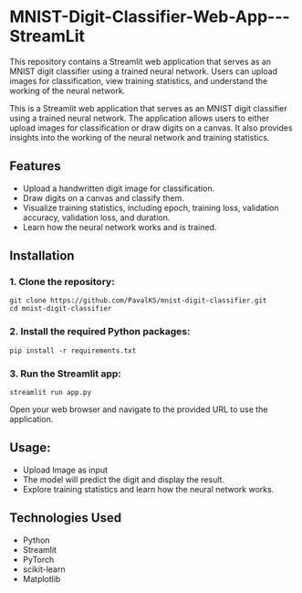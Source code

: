 # MNIST-Digit-Classifier-Web-App---StreamLit
This repository contains a Streamlit web application that serves as an MNIST digit classifier using a trained neural network. Users can upload images for classification, view training statistics, and understand the working of the neural network.

This is a Streamlit web application that serves as an MNIST digit classifier using a trained neural network. The application allows users to either upload images for classification or draw digits on a canvas. It also provides insights into the working of the neural network and training statistics.

## Features

- Upload a handwritten digit image for classification.
- Draw digits on a canvas and classify them.
- Visualize training statistics, including epoch, training loss, validation accuracy, validation loss, and duration.
- Learn how the neural network works and is trained.

## Installation

### 1. Clone the repository:

   ```
   git clone https://github.com/PavalKS/mnist-digit-classifier.git
   cd mnist-digit-classifier
   ```

### 2. Install the required Python packages:

  ```
  pip install -r requirements.txt
  ```

### 3. Run the Streamlit app:
  ```
  streamlit run app.py
  ```

Open your web browser and navigate to the provided URL to use the application.

## Usage:
- Upload Image as input
- The model will predict the digit and display the result.
- Explore training statistics and learn how the neural network works.

## Technologies Used
- Python
- Streamlit
- PyTorch
- scikit-learn
- Matplotlib
